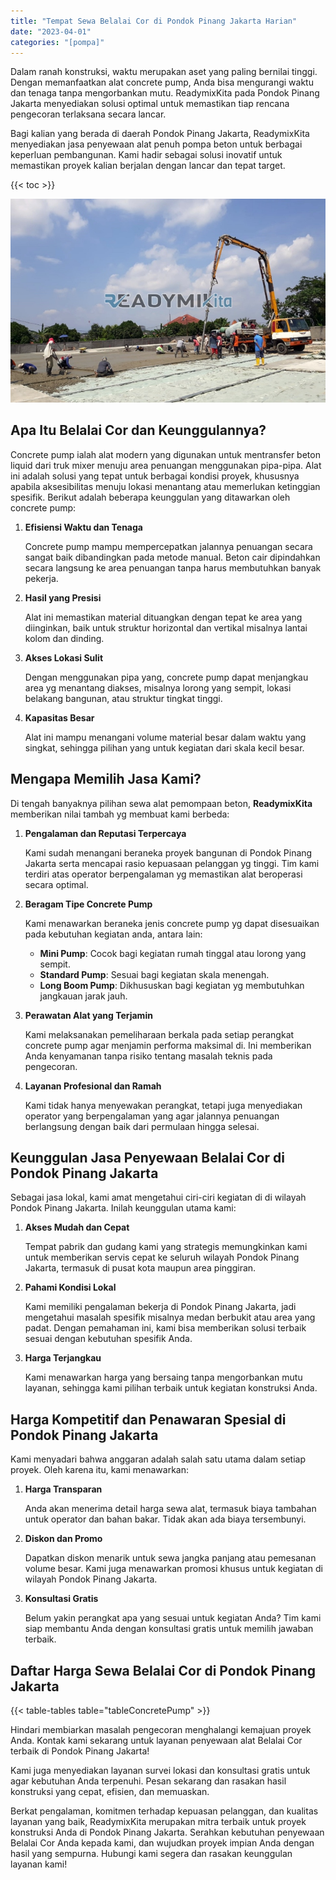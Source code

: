 ```yaml
---
title: "Tempat Sewa Belalai Cor di Pondok Pinang Jakarta Harian"
date: "2023-04-01"
categories: "[pompa]"
---
```


Dalam ranah konstruksi, waktu merupakan aset yang paling bernilai tinggi. Dengan memanfaatkan alat concrete pump, Anda bisa mengurangi waktu dan tenaga tanpa mengorbankan mutu. ReadymixKita pada Pondok Pinang Jakarta menyediakan solusi optimal untuk memastikan tiap rencana pengecoran terlaksana secara lancar.

Bagi kalian yang berada di daerah Pondok Pinang Jakarta, ReadymixKita menyediakan jasa penyewaan alat penuh pompa beton untuk berbagai keperluan pembangunan. Kami hadir sebagai solusi inovatif untuk memastikan proyek kalian berjalan dengan lancar dan tepat target.

{{< toc >}}

![Tempat Sewa Belalai Cor di Pondok Pinang Jakarta Harian](/images/pompa/sewa-pompa-11.jpg)

## Apa Itu Belalai Cor dan Keunggulannya?

Concrete pump ialah alat modern yang digunakan untuk mentransfer beton liquid dari truk mixer menuju area penuangan menggunakan pipa-pipa. Alat ini adalah solusi yang tepat untuk berbagai kondisi proyek, khususnya apabila aksesibilitas menuju lokasi menantang atau memerlukan ketinggian spesifik. Berikut adalah beberapa keunggulan yang ditawarkan oleh concrete pump:

1. **Efisiensi Waktu dan Tenaga**

   Concrete pump mampu mempercepatkan jalannya penuangan secara sangat baik dibandingkan pada metode manual. Beton cair dipindahkan secara langsung ke area penuangan tanpa harus membutuhkan banyak pekerja.

2. **Hasil yang Presisi**

   Alat ini memastikan material dituangkan dengan tepat ke area yang diinginkan, baik untuk struktur horizontal dan vertikal misalnya lantai kolom dan dinding.

3. **Akses Lokasi Sulit**

   Dengan menggunakan pipa yang, concrete pump dapat menjangkau area yg menantang diakses, misalnya lorong yang sempit, lokasi belakang bangunan, atau struktur tingkat tinggi.

4. **Kapasitas Besar**

   Alat ini mampu menangani volume material besar dalam waktu yang singkat, sehingga pilihan yang untuk kegiatan dari skala kecil besar.

## Mengapa Memilih Jasa Kami?

Di tengah banyaknya pilihan sewa alat pemompaan beton, **ReadymixKita** memberikan nilai tambah yg membuat kami berbeda:

1. **Pengalaman dan Reputasi Terpercaya**

   Kami sudah menangani beraneka proyek bangunan di Pondok Pinang Jakarta serta mencapai rasio kepuasaan pelanggan yg tinggi. Tim kami terdiri atas operator berpengalaman yg memastikan alat beroperasi secara optimal.

2. **Beragam Tipe Concrete Pump**

   Kami menawarkan beraneka jenis concrete pump yg dapat disesuaikan pada kebutuhan kegiatan anda, antara lain:
   - **Mini Pump**: Cocok bagi kegiatan rumah tinggal atau lorong yang sempit.
   - **Standard Pump**: Sesuai bagi kegiatan skala menengah.
   - **Long Boom Pump**: Dikhususkan bagi kegiatan yg membutuhkan jangkauan jarak jauh.

3. **Perawatan Alat yang Terjamin**

   Kami melaksanakan pemeliharaan berkala pada setiap perangkat concrete pump agar menjamin performa maksimal di. Ini memberikan Anda kenyamanan tanpa risiko tentang masalah teknis pada pengecoran.

4. **Layanan Profesional dan Ramah**

   Kami tidak hanya menyewakan perangkat, tetapi juga menyediakan operator yang berpengalaman yang agar jalannya penuangan berlangsung dengan baik dari permulaan hingga selesai.

## Keunggulan Jasa Penyewaan Belalai Cor di Pondok Pinang Jakarta

Sebagai jasa lokal, kami amat mengetahui ciri-ciri kegiatan di di wilayah Pondok Pinang Jakarta. Inilah keunggulan utama kami:

1. **Akses Mudah dan Cepat**

   Tempat pabrik dan gudang kami yang strategis memungkinkan kami untuk memberikan servis cepat ke seluruh wilayah Pondok Pinang Jakarta, termasuk di pusat kota maupun area pinggiran.

2. **Pahami Kondisi Lokal**

   Kami memiliki pengalaman bekerja di Pondok Pinang Jakarta, jadi mengetahui masalah spesifik misalnya medan berbukit atau area yang padat. Dengan pemahaman ini, kami bisa memberikan solusi terbaik sesuai dengan kebutuhan spesifik Anda.

3. **Harga Terjangkau**

   Kami menawarkan harga yang bersaing tanpa mengorbankan mutu layanan, sehingga kami pilihan terbaik untuk kegiatan konstruksi Anda.

## Harga Kompetitif dan Penawaran Spesial di Pondok Pinang Jakarta

Kami menyadari bahwa anggaran adalah salah satu utama dalam setiap proyek. Oleh karena itu, kami menawarkan:

1. **Harga Transparan**

   Anda akan menerima detail harga sewa alat, termasuk biaya tambahan untuk operator dan bahan bakar. Tidak akan ada biaya tersembunyi.

2. **Diskon dan Promo**

   Dapatkan diskon menarik untuk sewa jangka panjang atau pemesanan volume besar. Kami juga menawarkan promosi khusus untuk kegiatan di wilayah Pondok Pinang Jakarta.

3. **Konsultasi Gratis**

   Belum yakin perangkat apa yang sesuai untuk kegiatan Anda? Tim kami siap membantu Anda dengan konsultasi gratis untuk memilih jawaban terbaik.

## Daftar Harga Sewa Belalai Cor di Pondok Pinang Jakarta

{{< table-tables table="tableConcretePump" >}}

Hindari membiarkan masalah pengecoran menghalangi kemajuan proyek Anda. Kontak kami sekarang untuk layanan penyewaan alat Belalai Cor terbaik di Pondok Pinang Jakarta!

Kami juga menyediakan layanan survei lokasi dan konsultasi gratis untuk agar kebutuhan Anda terpenuhi. Pesan sekarang dan rasakan hasil konstruksi yang cepat, efisien, dan memuaskan.

Berkat pengalaman, komitmen terhadap kepuasan pelanggan, dan kualitas layanan yang baik, ReadymixKita merupakan mitra terbaik untuk proyek konstruksi Anda di Pondok Pinang Jakarta. Serahkan kebutuhan penyewaan Belalai Cor Anda kepada kami, dan wujudkan proyek impian Anda dengan hasil yang sempurna. Hubungi kami segera dan rasakan keunggulan layanan kami!
